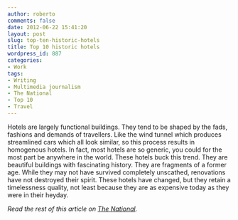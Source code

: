 ```yaml
---
author: roberto
comments: false
date: 2012-06-22 15:41:20
layout: post
slug: top-ten-historic-hotels
title: Top 10 historic hotels
wordpress_id: 887
categories:
- Work
tags:
- Writing
- Multimedia journalism
- The National
- Top 10
- Travel
---
```


Hotels are largely functional buildings. They tend to be shaped by the fads, fashions and demands of travellers. Like the wind tunnel which produces streamlined cars which all look similar, so this process results in homogenous hotels. In fact, most hotels are so generic, you could for the most part be anywhere in the world. These hotels buck this trend. They are beautiful buildings with fascinating history. They are fragments of a former age. While they may not have survived completely unscathed, renovations have not destroyed their spirit. These hotels have changed, but they retain a timelessness quality, not least because they are as expensive today as they were in their heyday.   

*Read the rest of this article on [The National](http://www.thenational.ae/lifestyle/travel/top-10-historic-hotels-that-have-retained-their-traditions-and-grace#full).*
